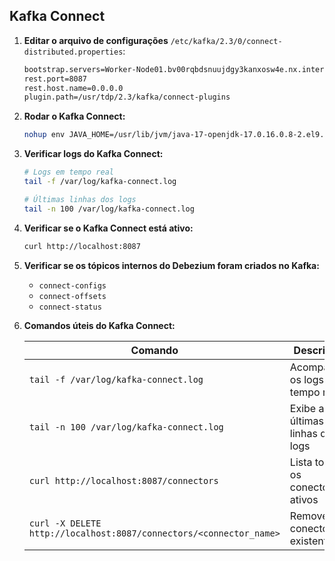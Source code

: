 ## Kafka Connect

1. **Editar o arquivo de configurações** `/etc/kafka/2.3/0/connect-distributed.properties`:

   ```bash
   bootstrap.servers=Worker-Node01.bv00rqbdsnuujdgy3kanxosw4e.nx.internal.cloudapp.net:6667,Worker-Node02.bv00rqbdsnuujdgy3kanxosw4e.nx.internal.cloudapp.net:6667
   rest.port=8087
   rest.host.name=0.0.0.0
   plugin.path=/usr/tdp/2.3/kafka/connect-plugins
   ```

2. **Rodar o Kafka Connect:**

   ```bash
   nohup env JAVA_HOME=/usr/lib/jvm/java-17-openjdk-17.0.16.0.8-2.el9.x86_64 PATH=$JAVA_HOME/bin:$PATH /usr/tdp/2.3/kafka/bin/connect-distributed.sh /etc/kafka/2.3/0/connect-distributed.properties > /var/log/kafka-connect.log 2>&1 &
   ```

3. **Verificar logs do Kafka Connect:**

   ```bash
   # Logs em tempo real
   tail -f /var/log/kafka-connect.log

   # Últimas linhas dos logs
   tail -n 100 /var/log/kafka-connect.log
   ```

4. **Verificar se o Kafka Connect está ativo:**

   ```bash
   curl http://localhost:8087
   ```

5. **Verificar se os tópicos internos do Debezium foram criados no Kafka:**

   * `connect-configs`
   * `connect-offsets`
   * `connect-status`

6. **Comandos úteis do Kafka Connect:**

   | Comando                                                            | Descrição                        |
   | ------------------------------------------------------------------ | -------------------------------- |
   | `tail -f /var/log/kafka-connect.log`                               | Acompanha os logs em tempo real  |
   | `tail -n 100 /var/log/kafka-connect.log`                           | Exibe as últimas linhas dos logs |
   | `curl http://localhost:8087/connectors`                            | Lista todos os conectores ativos |
   | `curl -X DELETE http://localhost:8087/connectors/<connector_name>` | Remove um conector existente     |

